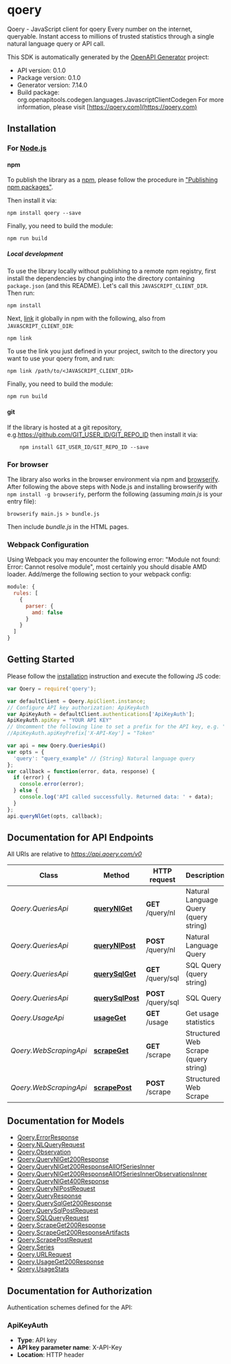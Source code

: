 # qoery

Qoery - JavaScript client for qoery
Every number on the internet, queryable. Instant access to millions of trusted statistics through a single natural language query or API call.

This SDK is automatically generated by the [OpenAPI Generator](https://openapi-generator.tech) project:

- API version: 0.1.0
- Package version: 0.1.0
- Generator version: 7.14.0
- Build package: org.openapitools.codegen.languages.JavascriptClientCodegen
For more information, please visit [https://qoery.com](https://qoery.com)

## Installation

### For [Node.js](https://nodejs.org/)

#### npm

To publish the library as a [npm](https://www.npmjs.com/), please follow the procedure in ["Publishing npm packages"](https://docs.npmjs.com/getting-started/publishing-npm-packages).

Then install it via:

```shell
npm install qoery --save
```

Finally, you need to build the module:

```shell
npm run build
```

##### Local development

To use the library locally without publishing to a remote npm registry, first install the dependencies by changing into the directory containing `package.json` (and this README). Let's call this `JAVASCRIPT_CLIENT_DIR`. Then run:

```shell
npm install
```

Next, [link](https://docs.npmjs.com/cli/link) it globally in npm with the following, also from `JAVASCRIPT_CLIENT_DIR`:

```shell
npm link
```

To use the link you just defined in your project, switch to the directory you want to use your qoery from, and run:

```shell
npm link /path/to/<JAVASCRIPT_CLIENT_DIR>
```

Finally, you need to build the module:

```shell
npm run build
```

#### git

If the library is hosted at a git repository, e.g.https://github.com/GIT_USER_ID/GIT_REPO_ID
then install it via:

```shell
    npm install GIT_USER_ID/GIT_REPO_ID --save
```

### For browser

The library also works in the browser environment via npm and [browserify](http://browserify.org/). After following
the above steps with Node.js and installing browserify with `npm install -g browserify`,
perform the following (assuming *main.js* is your entry file):

```shell
browserify main.js > bundle.js
```

Then include *bundle.js* in the HTML pages.

### Webpack Configuration

Using Webpack you may encounter the following error: "Module not found: Error:
Cannot resolve module", most certainly you should disable AMD loader. Add/merge
the following section to your webpack config:

```javascript
module: {
  rules: [
    {
      parser: {
        amd: false
      }
    }
  ]
}
```

## Getting Started

Please follow the [installation](#installation) instruction and execute the following JS code:

```javascript
var Qoery = require('qoery');

var defaultClient = Qoery.ApiClient.instance;
// Configure API key authorization: ApiKeyAuth
var ApiKeyAuth = defaultClient.authentications['ApiKeyAuth'];
ApiKeyAuth.apiKey = "YOUR API KEY"
// Uncomment the following line to set a prefix for the API key, e.g. "Token" (defaults to null)
//ApiKeyAuth.apiKeyPrefix['X-API-Key'] = "Token"

var api = new Qoery.QueriesApi()
var opts = {
  'query': "query_example" // {String} Natural language query
};
var callback = function(error, data, response) {
  if (error) {
    console.error(error);
  } else {
    console.log('API called successfully. Returned data: ' + data);
  }
};
api.queryNlGet(opts, callback);

```

## Documentation for API Endpoints

All URIs are relative to *https://api.qoery.com/v0*

Class | Method | HTTP request | Description
------------ | ------------- | ------------- | -------------
*Qoery.QueriesApi* | [**queryNlGet**](docs/QueriesApi.md#queryNlGet) | **GET** /query/nl | Natural Language Query (query string)
*Qoery.QueriesApi* | [**queryNlPost**](docs/QueriesApi.md#queryNlPost) | **POST** /query/nl | Natural Language Query
*Qoery.QueriesApi* | [**querySqlGet**](docs/QueriesApi.md#querySqlGet) | **GET** /query/sql | SQL Query (query string)
*Qoery.QueriesApi* | [**querySqlPost**](docs/QueriesApi.md#querySqlPost) | **POST** /query/sql | SQL Query
*Qoery.UsageApi* | [**usageGet**](docs/UsageApi.md#usageGet) | **GET** /usage | Get usage statistics
*Qoery.WebScrapingApi* | [**scrapeGet**](docs/WebScrapingApi.md#scrapeGet) | **GET** /scrape | Structured Web Scrape (query string)
*Qoery.WebScrapingApi* | [**scrapePost**](docs/WebScrapingApi.md#scrapePost) | **POST** /scrape | Structured Web Scrape


## Documentation for Models

 - [Qoery.ErrorResponse](docs/ErrorResponse.md)
 - [Qoery.NLQueryRequest](docs/NLQueryRequest.md)
 - [Qoery.Observation](docs/Observation.md)
 - [Qoery.QueryNlGet200Response](docs/QueryNlGet200Response.md)
 - [Qoery.QueryNlGet200ResponseAllOfSeriesInner](docs/QueryNlGet200ResponseAllOfSeriesInner.md)
 - [Qoery.QueryNlGet200ResponseAllOfSeriesInnerObservationsInner](docs/QueryNlGet200ResponseAllOfSeriesInnerObservationsInner.md)
 - [Qoery.QueryNlGet400Response](docs/QueryNlGet400Response.md)
 - [Qoery.QueryNlPostRequest](docs/QueryNlPostRequest.md)
 - [Qoery.QueryResponse](docs/QueryResponse.md)
 - [Qoery.QuerySqlGet200Response](docs/QuerySqlGet200Response.md)
 - [Qoery.QuerySqlPostRequest](docs/QuerySqlPostRequest.md)
 - [Qoery.SQLQueryRequest](docs/SQLQueryRequest.md)
 - [Qoery.ScrapeGet200Response](docs/ScrapeGet200Response.md)
 - [Qoery.ScrapeGet200ResponseArtifacts](docs/ScrapeGet200ResponseArtifacts.md)
 - [Qoery.ScrapePostRequest](docs/ScrapePostRequest.md)
 - [Qoery.Series](docs/Series.md)
 - [Qoery.URLRequest](docs/URLRequest.md)
 - [Qoery.UsageGet200Response](docs/UsageGet200Response.md)
 - [Qoery.UsageStats](docs/UsageStats.md)


## Documentation for Authorization


Authentication schemes defined for the API:
### ApiKeyAuth


- **Type**: API key
- **API key parameter name**: X-API-Key
- **Location**: HTTP header

